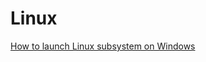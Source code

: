 # Linux
[How to launch Linux subsystem on Windows](https://www.makeuseof.com/tag/linux-bash-shell-on-windows-10/)  
